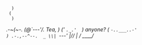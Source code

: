       )
     (
      )
  _.-~(~-.
 (@\`---'/.             Tea,                              )
('  `._.'  `)             anyone?                        (
 `-..___..-'                                              )
                                              .-.,--^--.  _
                                              \\| `---' |//
                                               \|        /
                                               _\_______/_
